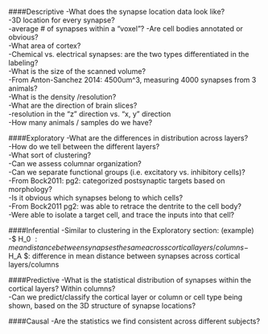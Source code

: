 ####Descriptive
-What does the synapse location data look like?  
-3D location for every synapse?    
-average # of synapses within a “voxel”?
-Are cell bodies annotated or obvious?  
-What area of cortex?  
-Chemical vs. electrical synapses: are the two types differentiated in the labeling?  
-What is the size of the scanned volume?  
-From Anton-Sanchez 2014: 4500um^3, measuring 4000 synapses from 3 animals?  
-What is the density /resolution?  
-What are the direction of brain slices?   
-resolution in the “z” direction vs. “x, y” direction  
-How many animals / samples do we have?  

####Exploratory
-What are the differences in distribution across layers?  
-How do we tell between the different layers?  
-What sort of clustering?  
-Can we assess columnar organization?  
-Can we separate functional groups (i.e. excitatory vs. inhibitory cells)?  
-From Bock2011: pg2: categorized postsynaptic targets based on morphology?  
-Is it obvious which synapses belong to which cells?   
-From Bock2011 pg2: was able to retrace the dentrite to the cell body?    
-Were able to isolate a target cell, and trace the inputs into that cell?

####Inferential
-Similar to clustering in the Exploratory section: (example)  
-$ H_0 $: mean distance between synapses the same across cortical layers/columns  
-$ H_A $: difference in mean distance between synapses across cortical layers/columns  

####Predictive
-What is the statistical distribution of synapses within the cortical layers? Within columns?  
-Can we predict/classify the cortical layer or column or cell type being shown, based on the 3D structure of synapse locations?  

####Causal
-Are the statistics we find consistent across different subjects?  
